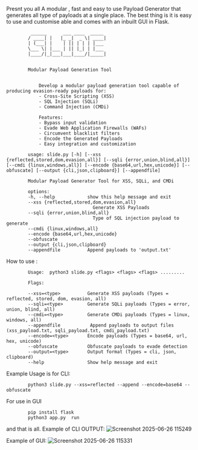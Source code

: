 
Presnt you all A modular , fast and easy to use Payload Generator that generates all type of payloads at a single place.
The best thing is it is easy to use and customise able and comes with an inbuilt GUI in Flask.       
         
             ______      ___ ____  _____  
            / ____| |   |_ _|  _ \| ____|
            | (___| |    | || | | | |___
            \___ \| |___ | || |_| | |___
            |____/|_|___|___|____/|_____|


            Modular Payload Generation Tool
                

                Develop a modular payload generation tool capable of producing evasion-ready payloads for:
                - Cross-Site Scripting (XSS)
                - SQL Injection (SQLi)
                - Command Injection (CMDi)

                Features:
                - Bypass input validation
                - Evade Web Application Firewalls (WAFs)
                - Circumvent blacklist filters
                - Encode the Generated Payloads
                - Easy integration and customization

            usage: slide.py [-h] [--xss {reflected,stored,dom,evasion,all}] [--sqli {error,union,blind,all}] [--cmdi {linux,windows,all}] [--encode {base64,url,hex,unicode}] [--obfuscate] [--output {cli,json,clipboard}] [--appendfile]

            Modular Payload Generator Tool for XSS, SQLi, and CMDi

            options:
            -h, --help            show this help message and exit
            --xss {reflected,stored,dom,evasion,all}
                                    Generate XSS Payloads
            --sqli {error,union,blind,all}
                                    Type of SQL injection payload to generate
            --cmdi {linux,windows,all}
            --encode {base64,url,hex,unicode}
            --obfuscate
            --output {cli,json,clipboard}
            --appendfile          Append payloads to 'output.txt'
                
     
     
     
     
     
How to use :
     
     
            Usage:  python3 slide.py <flags> <flags> <flags> .........

            Flags:

            --xss=<type>          Generate XSS payloads (Types = reflected, stored, dom, evasion, all)
            --sqli=<type>         Generate SQLi payloads (Types = error, union, blind, all)
            --cmdi=<type>         Generate CMDi payloads (Types = linux, windows, all)
            --appendfile           Append payloads to output files (xss_payload.txt, sqli_payload.txt, cmdi_payload.txt)
            --encode=<type>       Encode payloads (Types = base64, url, hex, unicode)
            --obfuscate           Obfuscate payloads to evade detection
            --output=<type>       Output format (Types = cli, json, clipboard) 
            --help                Show help message and exit


Example Usage is for CLI:

            python3 slide.py --xss=reflected --append --encode=base64 --obfuscate


For use in GUI

            pip install flask
            python3 app.py  run


and that is all.
Example of CLI OUTPUT:
![Screenshot 2025-06-26 115249](https://github.com/user-attachments/assets/b26699a3-4490-41b0-b61c-68ec92366900)

Example of GUI:
![Screenshot 2025-06-26 115331](https://github.com/user-attachments/assets/48e346a8-131f-4592-b808-bcd0d50a2408)


